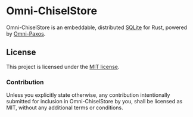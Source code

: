 # Omni-ChiselStore

Omni-ChiselStore is an embeddable, distributed [SQLite](https://www.sqlite.org/index.html) for Rust, powered by [Omni-Paxos](https://github.com/haraldng/omnipaxos).

## License

This project is licensed under the [MIT license](LICENSE).

### Contribution

Unless you explicitly state otherwise, any contribution intentionally submitted
for inclusion in Omni-ChiselStore by you, shall be licensed as MIT, without any additional
terms or conditions.
